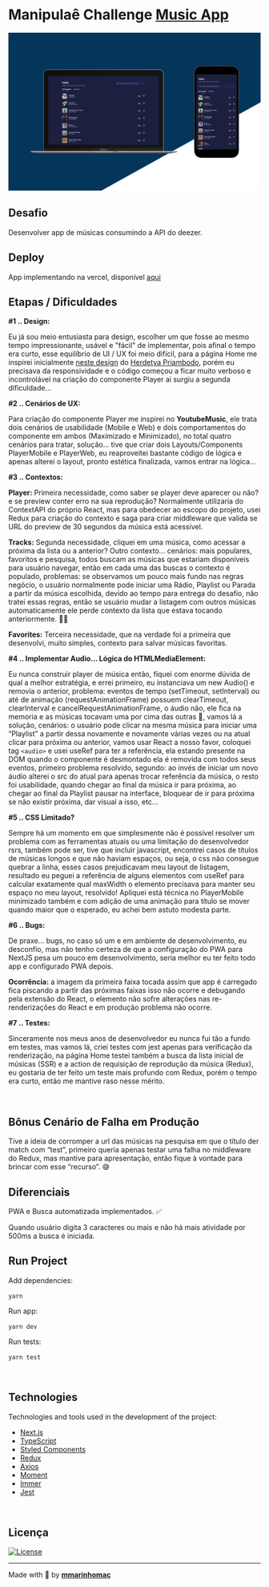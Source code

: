 # Manipulaê Challenge [Music App](https://next-manipulae-challenge.vercel.app/)
[![Preview](github/preview.png)](github/preview.mkv)
<br>

## Desafio

Desenvolver app de músicas consumindo a API do deezer.
<br>

## Deploy

App implementando na vercel, disponível [aqui](https://next-manipulae-challenge.vercel.app/)
<br>

## Etapas / Dificuldades

**\#1 .. Design:**

Eu já sou meio entusiasta para design, escolher um que fosse ao mesmo tempo impressionante, usável e "fácil" de implementar, pois afinal o tempo era curto, esse equilíbrio de UI / UX foi meio difícil, para a página Home me inspirei inicialmente [neste design](https://dribbble.com/shots/15593083-Podcast-App) do [Herdetya Priambodo](https://dribbble.com/herdetya), porém eu precisava da responsividade e o código começou a ficar muito verboso e incontrolável na criação do componente Player ai surgiu a segunda dificuldade...

**\#2 .. Cenários de UX:**

Para criação do componente Player me inspirei no **YoutubeMusic**, ele trata dois cenários de usabilidade (Mobile e Web) e dois comportamentos do componente em ambos (Maximizado e Minimizado), no total quatro cenários para tratar, solução... tive que criar dois Layouts/Components PlayerMobile e PlayerWeb, eu reaproveitei bastante código de lógica e apenas alterei o layout, pronto estética finalizada, vamos entrar na lógica...

**\#3 .. Contextos:**

**Player:** Primeira necessidade, como saber se player deve aparecer ou não? e se preview conter erro na sua reprodução? Normalmente utilizaria do ContextAPI do próprio React, mas para obedecer ao escopo do projeto, usei Redux para criação do contexto e saga para criar middleware que valida se URL do preview de 30 segundos da música está acessível.

**Tracks:** Segunda necessidade, cliquei em uma música, como acessar a próxima da lista ou a anterior? Outro contexto... cenários: mais populares, favoritos e pesquisa, todos buscam as músicas que estariam disponíveis para usuário navegar, então em cada uma das buscas o contexto é populado, problemas: se observamos um pouco mais fundo nas regras negócio, o usuário normalmente pode iniciar uma Rádio, Playlist ou Parada a partir da música escolhida, devido ao tempo para entrega do desafio, não tratei essas regras, então se usuário mudar a listagem com outros músicas automaticamente ele perde contexto da lista que estava tocando anteriormente. 🤷‍♂️

**Favorites:** Terceira necessidade, que na verdade foi a primeira que desenvolvi, muito simples, contexto para salvar músicas favoritas.

**\#4 .. Implementar Audio... Lógica do HTMLMediaElement:**

Eu nunca construir player de música então, fiquei com enorme dúvida de qual a melhor estratégia, e errei primeiro, eu instanciava um new Audio() e removia o anterior, problema: eventos de tempo (setTimeout, setInterval) ou até de animação (requestAnimationFrame) possuem clearTimeout, clearInterval e cancelRequestAnimationFrame, o áudio não, ele fica na memoria e as músicas tocavam uma por cima das outras 🤯, vamos lá a solução, cenários: o usuário pode clicar na mesma música para iniciar uma “Playlist” a partir dessa novamente e novamente várias vezes ou na atual clicar para próxima ou anterior, vamos usar React a nosso favor, coloquei tag ```<audio>``` e usei useRef para ter a referência, ela estando presente na DOM quando o componente é desmontado ela é removida com todos seus eventos, primeiro problema resolvido, segundo: ao invés de iniciar um novo áudio alterei o src do atual para apenas trocar referência da música, o resto foi usabilidade, quando chegar ao final da música ir para próxima, ao chegar ao final da Playlist pausar na interface, bloquear de ir para próxima se não existir próxima, dar visual a isso, etc...

**\#5 .. CSS Limitado?**

Sempre há um momento em que simplesmente não é possível resolver um problema com as ferramentas atuais ou uma limitação do desenvolvedor rsrs, também pode ser, tive que incluir javascript, encontrei casos de títulos de músicas longos e que não haviam espaços, ou seja, o css não consegue quebrar a linha, esses casos prejudicavam meu layout de listagem, resultado eu peguei a referência de alguns elementos com useRef para calcular exatamente qual maxWidth o elemento precisava para manter seu espaço no meu layout, resolvido! Apliquei está técnica no PlayerMobile minimizado também e com adição de uma animação para título se mover quando maior que o esperado, eu achei bem astuto modesta parte.

**\#6 .. Bugs:**

De praxe... bugs, no caso só um e em ambiente de desenvolvimento, eu desconfio, mas não tenho certeza de que a configuração do PWA para NextJS pesa um pouco em desenvolvimento, seria melhor eu ter feito todo app e configurado PWA depois.

**Ocorrência:** a imagem da primeira faixa tocada assim que app é carregado fica piscando a partir das próximas faixas isso não ocorre e debugando pela extensão do React, o elemento não sofre alterações nas re-renderizações do React e em produção problema não ocorre.


**\#7 .. Testes:**

Sinceramente nos meus anos de desenvolvedor eu nunca fui tão a fundo em testes, mas vamos lá, criei testes com jest apenas para verificação da renderização, na página Home testei também a busca da lista inicial de músicas (SSR) e a action de requisição de reprodução da música (Redux), eu gostaria de ter feito um teste mais profundo com Redux, porém o tempo era curto, então me mantive raso nesse mérito.

<br>

## Bônus Cenário de Falha em Produção

Tive a ideia de corromper a url das músicas na pesquisa em que o título der match com “test”, primeiro queria apenas testar uma falha no middleware do Redux, mas mantive para apresentação, então fique à vontade para brincar com esse “recurso”. 😅 
<br>

## Diferenciais

PWA e Busca automatizada implementados. ✅

Quando usuário digita 3 caracteres ou mais e não há mais atividade por 500ms a busca é iniciada.
<br>

## Run Project

Add dependencies:


```
yarn

```
Run app:


```
yarn dev

```
Run tests:


```
yarn test

```
<br>

## Technologies

Technologies and tools used in the development of the project:

- [Next.js](https://nextjs.org/)
- [TypeScript](https://www.typescriptlang.org/)
- [Styled Components](https://styled-components.com/)
- [Redux](https://redux.js.org/)
- [Axios](https://github.com/axios/axios)
- [Moment](https://github.com/moment/moment/)
- [Immer](https://immerjs.github.io/immer/)
- [Jest](https://jestjs.io/)
<br>

## Licença
<a href="https://opensource.org/licenses/MIT">
    <img alt="License" src="https://img.shields.io/badge/license-MIT-ff512f?style=flat-square">
</a>
<br>

---
Made with 💖 by [**mmarinhomac**](https://github.com/mmarinhomac)
